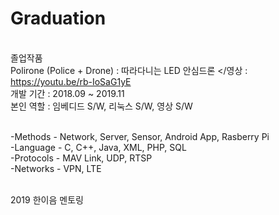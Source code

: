 # Graduation

</br>졸업작품
</br>Polirone (Police + Drone) : 따라다니는 LED 안심드론
</영상 : https://youtu.be/rb-IoSaG1yE
</br>개발 기간 : 2018.09 ~ 2019.11
</br>본인 역할 : 임베디드 S/W, 리눅스 S/W, 영상 S/W

</br>-Methods - Network, Server, Sensor, Android App, Rasberry Pi
</br>-Language - C, C++, Java, XML, PHP, SQL
</br>-Protocols - MAV Link, UDP, RTSP
</br>-Networks - VPN, LTE

</br>2019 한이음 멘토링 
